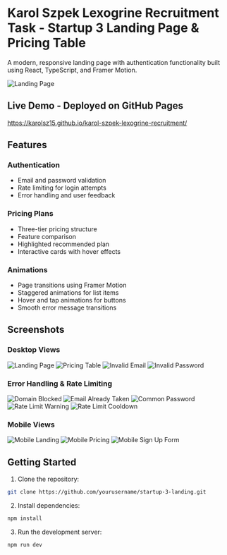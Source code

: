 # Karol Szpek Lexogrine Recruitment Task - Startup 3 Landing Page & Pricing Table

A modern, responsive landing page with authentication functionality built using React, TypeScript, and Framer Motion.

![Landing Page](./screenshots/landing-page.png)

## Live Demo - Deployed on GitHub Pages

https://karolsz15.github.io/karol-szpek-lexogrine-recruitment/

## Features

### Authentication
- Email and password validation
- Rate limiting for login attempts
- Error handling and user feedback

### Pricing Plans
- Three-tier pricing structure
- Feature comparison
- Highlighted recommended plan
- Interactive cards with hover effects

### Animations
- Page transitions using Framer Motion
- Staggered animations for list items
- Hover and tap animations for buttons
- Smooth error message transitions

## Screenshots

### Desktop Views
![Landing Page](./screenshots/landing-page.png)
![Pricing Table](./screenshots/pricing-table.png)
![Invalid Email](./screenshots/form-validation1.png)
![Invalid Password](./screenshots/form-validation2.png)

### Error Handling & Rate Limiting
![Domain Blocked](./screenshots/email-domain-blocked.png)
![Email Already Taken](./screenshots/email-already-registered.png)
![Common Password](./screenshots/password-too-common.png)
![Rate Limit Warning](./screenshots/rate-limit-warning.png)
![Rate Limit Cooldown](./screenshots/rate-limit-cooldown.png)

### Mobile Views
![Mobile Landing](./screenshots/mobile-landing.png)
![Mobile Pricing](./screenshots/mobile-pricing.png)
![Mobile Sign Up Form](./screenshots/mobile-signup.png)

## Getting Started

1. Clone the repository:
```bash
git clone https://github.com/yourusername/startup-3-landing.git
```

2. Install dependencies:
```bash
npm install
```

3. Run the development server:
```bash
npm run dev
```
